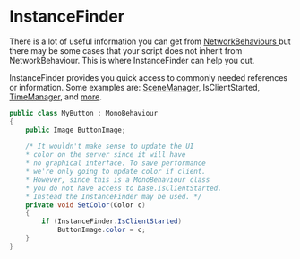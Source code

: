 # InstanceFinder

There is a lot of useful information you can get from [NetworkBehaviours ](../../fishnet-building-blocks/components/network-behaviour-components.md)but there may be some cases that your script does not inherit from NetworkBehaviour. This is where InstanceFinder can help you out.

InstanceFinder provides you quick access to commonly needed references or information. Some examples are: [SceneManager](../../fishnet-building-blocks/components/managers/scenemanager.md), IsClientStarted, [TimeManager](../../fishnet-building-blocks/components/managers/time-manager.md), and [more](https://firstgeargames.com/FishNet/api/api/FishNet.InstanceFinder.html#properties).

```csharp
public class MyButton : MonoBehaviour
{
    public Image ButtonImage;
    
    /* It wouldn't make sense to update the UI
    * color on the server since it will have
    * no graphical interface. To save performance
    * we're only going to update color if client.
    * However, since this is a MonoBehaviour class
    * you do not have access to base.IsClientStarted.
    * Instead the InstanceFinder may be used. */
    private void SetColor(Color c)
    {
        if (InstanceFinder.IsClientStarted)
            ButtonImage.color = c;
    }
}
```
